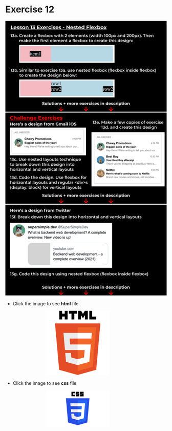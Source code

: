 # Exercise 12
![alt text](imgs/exercise_img_13_a_b.png)
![alt text](imgs/exercise_img_13_c_d_e.png)
![alt text](imgs/exercise_img_13_f_g.png)

- Click the image to see **html** file  
<a href="test.html">
    <img src="imgs/logo_html.png" alt="test.html" width="200px" style="background-color: white; margin:0 25% 0 25%;">
</a>

- Click the image to see **css** file  
<a href="test.css">
    <img src="imgs/logo_css.png" alt="test.css" width="200px" style="background-color: white; margin:0 25% 0 25%;">
</a>